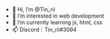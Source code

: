 - 👋 Hi, I’m @Tin_rii
- 👀 I’m interested in web development
- 🌱 I’m currently learning js, html, css
- 📫 Discord｜Tin_rii#3094

<!---
Tinrii/Tinrii is a ✨ special ✨ repository because its `README.md` (this file) appears on your GitHub profile.
You can click the Preview link to take a look at your changes.
--->
